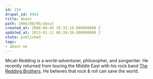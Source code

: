 ```yaml
---
id: 234
drupal_id: 4414
title: About
path: 2008/08/05/about
created_at: 2008-08-05 19:32:19.000000000 Z
updated_at: 2013-01-11 06:39:39.000000000 Z
state: published
tags:
- about me
---
```

Micah Redding is a world-adventurer, philosopher, and songwriter. He recently returned from touring the Middle East with his rock band <a href="http://www.reddingbrothers.com/">The Redding Brothers</a>. He believes that rock &amp; roll can save the world.
